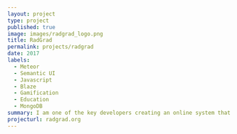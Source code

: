 ```yaml
---
layout: project
type: project
published: true
image: images/radgrad_logo.png
title: RadGrad
permalink: projects/radgrad
date: 2017
labels:
  - Meteor 
  - Semantic UI
  - Javascript
  - Blaze
  - Gamification
  - Education
  - MongoDB
summary: I am one of the key developers creating an online system that combines degree planning, social networking, and gamification to enhance the undergraduate computer science experience academically, socially, and professionally.
projecturl: radgrad.org
---
```



